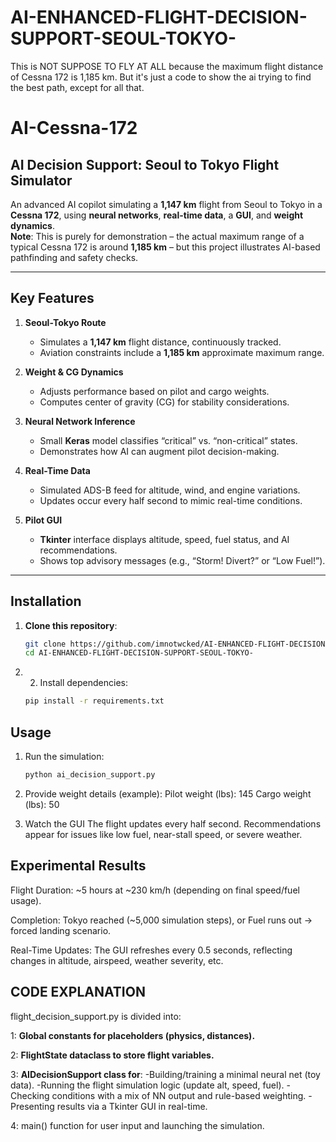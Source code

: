 # AI-ENHANCED-FLIGHT-DECISION-SUPPORT-SEOUL-TOKYO-
This is NOT SUPPOSE TO FLY AT ALL because the maximum flight distance of Cessna 172 is 1,185 km. But it's just a code to show the ai trying to find the best path, except for all that.


# AI-Cessna-172
## AI Decision Support: Seoul to Tokyo Flight Simulator

An advanced AI copilot simulating a **1,147 km** flight from Seoul to Tokyo in a **Cessna 172**, using **neural networks**, **real-time data**, a **GUI**, and **weight dynamics**.  
**Note**: This is purely for demonstration – the actual maximum range of a typical Cessna 172 is around **1,185 km** – but this project illustrates AI-based pathfinding and safety checks.

---

## Key Features

1. **Seoul-Tokyo Route**  
   - Simulates a **1,147 km** flight distance, continuously tracked.
   - Aviation constraints include a **1,185 km** approximate maximum range.

2. **Weight & CG Dynamics**  
   - Adjusts performance based on pilot and cargo weights.
   - Computes center of gravity (CG) for stability considerations.

3. **Neural Network Inference**  
   - Small **Keras** model classifies “critical” vs. “non-critical” states.
   - Demonstrates how AI can augment pilot decision-making.

4. **Real-Time Data**  
   - Simulated ADS-B feed for altitude, wind, and engine variations.
   - Updates occur every half second to mimic real-time conditions.

5. **Pilot GUI**  
   - **Tkinter** interface displays altitude, speed, fuel status, and AI recommendations.
   - Shows top advisory messages (e.g., “Storm! Divert?” or “Low Fuel!”).

---

## Installation

1. **Clone this repository**:
   ```bash
   git clone https://github.com/imnotwcked/AI-ENHANCED-FLIGHT-DECISION-SUPPORT-SEOUL-TOKYO-
   cd AI-ENHANCED-FLIGHT-DECISION-SUPPORT-SEOUL-TOKYO-
2. 2. Install dependencies:
   ```bash
   pip install -r requirements.txt

## Usage

1. Run the simulation:
   ```bash
   python ai_decision_support.py
   
2. Provide weight details (example):
    Pilot weight (lbs): 145
    Cargo weight (lbs): 50
   
3. Watch the GUI
    The flight updates every half second.
    Recommendations appear for issues like low fuel, near-stall speed, or severe weather.

## Experimental Results
Flight Duration: ~5 hours at ~230 km/h (depending on final speed/fuel usage).

Completion:
    Tokyo reached (~5,000 simulation steps), or
    Fuel runs out → forced landing scenario.
    
Real-Time Updates: The GUI refreshes every 0.5 seconds, reflecting changes in altitude, airspeed, weather severity, etc.

## CODE EXPLANATION 
flight_decision_support.py is divided into:

1: **Global constants for placeholders (physics, distances).**

2: **FlightState dataclass to store flight variables.**

3: **AIDecisionSupport class for**:
   -Building/training a minimal neural net (toy data).
   -Running the flight simulation logic (update alt, speed, fuel).
   -Checking conditions with a mix of NN output and rule-based weighting.
   -Presenting results via a Tkinter GUI in real-time.
      
4: main() function for user input and launching the simulation.

